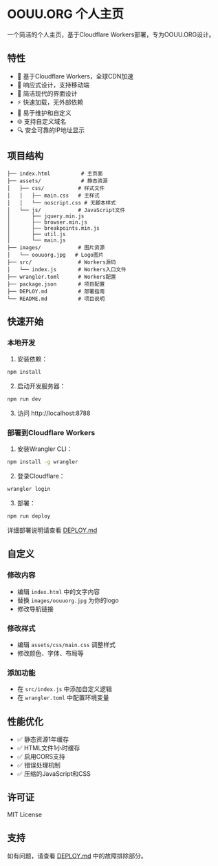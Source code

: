 # OOUU.ORG 个人主页

一个简洁的个人主页，基于Cloudflare Workers部署，专为OOUU.ORG设计。

## 特性

- 🚀 基于Cloudflare Workers，全球CDN加速
- 📱 响应式设计，支持移动端
- 🎨 简洁现代的界面设计
- ⚡ 快速加载，无外部依赖
- 🔧 易于维护和自定义
- 🌐 支持自定义域名
- 🔍 安全可靠的IP地址显示

## 项目结构

```
├── index.html          # 主页面
├── assets/             # 静态资源
│   ├── css/           # 样式文件
│   │   ├── main.css   # 主样式
│   │   └── noscript.css # 无脚本样式
│   └── js/            # JavaScript文件
│       ├── jquery.min.js
│       ├── browser.min.js
│       ├── breakpoints.min.js
│       ├── util.js
│       └── main.js
├── images/            # 图片资源
│   └── oouuorg.jpg   # Logo图片
├── src/               # Workers源码
│   └── index.js       # Workers入口文件
├── wrangler.toml      # Workers配置
├── package.json       # 项目配置
├── DEPLOY.md          # 部署指南
└── README.md          # 项目说明
```

## 快速开始

### 本地开发

1. 安装依赖：
```bash
npm install
```

2. 启动开发服务器：
```bash
npm run dev
```

3. 访问 http://localhost:8788

### 部署到Cloudflare Workers

1. 安装Wrangler CLI：
```bash
npm install -g wrangler
```

2. 登录Cloudflare：
```bash
wrangler login
```

3. 部署：
```bash
npm run deploy
```

详细部署说明请查看 [DEPLOY.md](./DEPLOY.md)

## 自定义

### 修改内容
- 编辑 `index.html` 中的文字内容
- 替换 `images/oouuorg.jpg` 为你的logo
- 修改导航链接

### 修改样式
- 编辑 `assets/css/main.css` 调整样式
- 修改颜色、字体、布局等

### 添加功能
- 在 `src/index.js` 中添加自定义逻辑
- 在 `wrangler.toml` 中配置环境变量

## 性能优化

- ✅ 静态资源1年缓存
- ✅ HTML文件1小时缓存
- ✅ 启用CORS支持
- ✅ 错误处理机制
- ✅ 压缩的JavaScript和CSS

## 许可证

MIT License

## 支持

如有问题，请查看 [DEPLOY.md](./DEPLOY.md) 中的故障排除部分。
